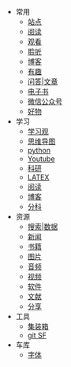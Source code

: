 - 常用
    - [站点](/cy/site.md)
    - [阅读](/cy/阅读.md)
    - [观看](/cy/观看.md)
    - [聆听](/cy/listen.md)
    - [博客](/cy/博客.md)
    - [有趣](/cy/有趣.md)
    - [问答|文章](/cy/问答_文章.md)
    - [电子书](/cy/电子书.md)
    - [微信公众号](/cy/wxgzh.md)
    - [好物](/cy/好物.md)
- 学习
    - [学习观](/学习/学习观.md)
    - [思维导图](学习/思维导图.md)
    - [python](/cy/python.md)
    - [Youtube](/学习/youtube.md)
    - [科研](/学习/科研.md)
    - [LATEX](/学习/LATEX数学公式基本语法.md)
    - [阅读](/学习/阅读.md)
    - [博客](学习/blog.md)
    - [分科](/学习/分科.md)
- 资源
    - [搜索|数据](/zy/s&d.md)
    - [新闻](/zy/news.md)
    - [书籍](/zy/books.md)
    - [图片](/zy/图片.md)
    - [音频](/zy/音频.md)
    - [视频](/zy/视频.md)
    - [软件](/zy/软件.md)
    - [文献](/zy/文献.md)
    - [分享](/zy/share.md)
-  工具
    - [集装箱](/tools/a1.md)
    - [git SF](/tools/a2.md)
-  车库
    - [字体](车库/字体.md)